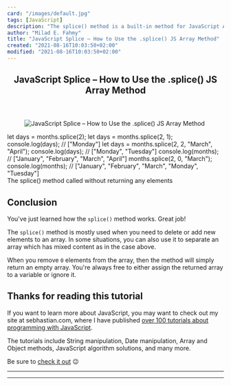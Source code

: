 ```yaml
---
card: "/images/default.jpg"
tags: [JavaScript]
description: "The splice() method is a built-in method for JavaScript Array"
author: "Milad E. Fahmy"
title: "JavaScript Splice – How to Use the .splice() JS Array Method"
created: "2021-08-16T10:03:50+02:00"
modified: "2021-08-16T10:03:50+02:00"
---
```

<div class="site-wrapper">
<main id="site-main" class="site-main outer">
<div class="inner">
<article class="post-full post tag-javascript tag-arrays tag-web-development ">
<header class="post-full-header">
<h1 class="post-full-title">JavaScript Splice – How to Use the .splice() JS Array Method</h1>
</header>
<figure class="post-full-image">
<picture>
<source media="(max-width: 700px)" sizes="1px" srcset="data:image/gif;base64,R0lGODlhAQABAIAAAAAAAP///yH5BAEAAAAALAAAAAABAAEAAAIBRAA7 1w">
<source media="(min-width: 701px)" sizes="(max-width: 800px) 400px,
(max-width: 1170px) 700px,
1400px" srcset="/news/content/images/size/w300/2021/04/JavaScript-splice-method.png 300w,
/news/content/images/size/w600/2021/04/JavaScript-splice-method.png 600w,
/news/content/images/size/w1000/2021/04/JavaScript-splice-method.png 1000w,
/news/content/images/size/w2000/2021/04/JavaScript-splice-method.png 2000w">
<img onerror="this.style.display='none'" src="/news/content/images/size/w2000/2021/04/JavaScript-splice-method.png" alt="JavaScript Splice – How to Use the .splice() JS Array Method">
</picture>
</figure>
<section class="post-full-content">
<div class="post-content">
let days = months.splice(2);
let days = months.splice(2, 1);
console.log(days); // ["Monday"]
let days = months.splice(2, 2, "March", "April");
console.log(days); // ["Monday", "Tuesday"]
console.log(months); // ["January", "February", "March", "April"]
months.splice(2, 0, "March");
console.log(months);
// ["January", "February", "March", "Monday", "Tuesday"]</code></pre><figcaption>The splice() method called without returning any elements</figcaption></figure><h2 id="conclusion">Conclusion</h2><p>You've just learned how the <code>splice()</code> method works. Great job! </p><p>The <code>splice()</code> method is mostly used when you need to delete or add new elements to an array. In some situations, you can also use it to separate an array which has mixed content as in the case above.</p><p>When you remove <code>0</code> elements from the array, then the method will simply return an empty array. You're always free to either assign the returned array to a variable or ignore it.</p><h2 id="thanks-for-reading-this-tutorial"><strong>Thanks for reading this tutorial</strong></h2><p>If you want to learn more about JavaScript, you may want to check out my site at sebhastian.com, where I have published <a href="https://sebhastian.com/javascript-tutorials/">over 100 tutorials about programming with JavaScript</a>.</p><p>The tutorials include String manipulation, Date manipulation, Array and Object methods, JavaScript algorithm solutions, and many more. </p><p>Be sure to <a href="https://sebhastian.com/">check it out</a> 😉</p>
</div>
<hr>
<hr>
</section>
</article>
</div>
</main>
</div>
<!-- Google Tag Manager (noscript) -->
<!-- End Google Tag Manager (noscript) -->
